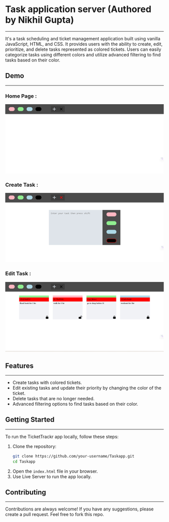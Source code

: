 # Task application server (Authored by Nikhil Gupta)
---
It's a task scheduling and ticket management application built using vanilla JavaScript, HTML, and CSS. It provides users with the ability to create, edit, prioritize, and delete tasks represented as colored tickets. Users can easily categorize tasks using different colors and utilize advanced filtering to find tasks based on their color.

## Demo
---
 ### Home Page :
 <img src="./img/01.png" alt="Home Page" width="800"  />

 ### Create Task :
 <img src="./img/02.png" alt="Create Task" width="800" />

 ### Edit Task :
<img src="./img/03.png" alt="Edit Task" width="800"  />

## Features
---
- Create tasks with colored tickets.
- Edit existing tasks and update their priority by changing the color of the ticket.
- Delete tasks that are no longer needed.
- Advanced filtering options to find tasks based on their color.

## Getting Started
---
To run the TicketTrackr app locally, follow these steps:

1. Clone the repository:
   ```bash
   git clone https://github.com/your-username/Taskapp.git
   cd Taskapp

    ```
2. Open the `index.html` file in your browser.
3. Use Live Server to run the app locally.


## Contributing
 ---
Contributions are always welcome! If you have any suggestions, please create a pull request. Feel free to fork this repo.
